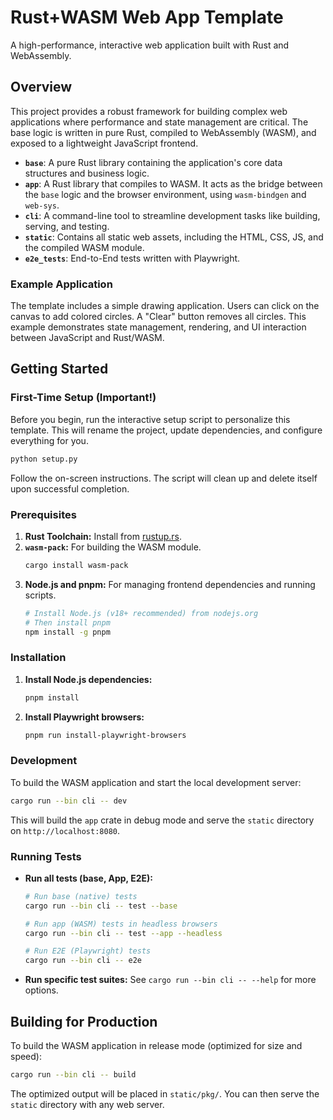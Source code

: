 # Rust+WASM Web App Template

A high-performance, interactive web application built with Rust and WebAssembly.

## Overview

This project provides a robust framework for building complex web applications where performance and state management are critical. The base logic is written in pure Rust, compiled to WebAssembly (WASM), and exposed to a lightweight JavaScript frontend.

- **`base`**: A pure Rust library containing the application's core data structures and business logic.
- **`app`**: A Rust library that compiles to WASM. It acts as the bridge between the `base` logic and the browser environment, using `wasm-bindgen` and `web-sys`.
- **`cli`**: A command-line tool to streamline development tasks like building, serving, and testing.
- **`static`**: Contains all static web assets, including the HTML, CSS, JS, and the compiled WASM module.
- **`e2e_tests`**: End-to-End tests written with Playwright.

### Example Application

The template includes a simple drawing application. Users can click on the canvas to add colored circles. A "Clear" button removes all circles. This example demonstrates state management, rendering, and UI interaction between JavaScript and Rust/WASM.

## Getting Started

<!-- SETUP_START -->
### First-Time Setup (Important!)

Before you begin, run the interactive setup script to personalize this template. This will rename the project, update dependencies, and configure everything for you.

```bash
python setup.py
```

Follow the on-screen instructions. The script will clean up and delete itself upon successful completion.
<!-- SETUP_END -->
### Prerequisites

1.  **Rust Toolchain:** Install from [rustup.rs](https://rustup.rs/).
2.  **`wasm-pack`:** For building the WASM module.
    ```bash
    cargo install wasm-pack
    ```
3.  **Node.js and pnpm:** For managing frontend dependencies and running scripts.
    ```bash
    # Install Node.js (v18+ recommended) from nodejs.org
    # Then install pnpm
    npm install -g pnpm
    ```

### Installation

1.  **Install Node.js dependencies:**
    ```bash
    pnpm install
    ```
2.  **Install Playwright browsers:**
    ```bash
    pnpm run install-playwright-browsers
    ```

### Development

To build the WASM application and start the local development server:

```bash
cargo run --bin cli -- dev
```

This will build the `app` crate in debug mode and serve the `static` directory on `http://localhost:8080`.

### Running Tests

- **Run all tests (base, App, E2E):**
  ```bash
  # Run base (native) tests
  cargo run --bin cli -- test --base

  # Run app (WASM) tests in headless browsers
  cargo run --bin cli -- test --app --headless

  # Run E2E (Playwright) tests
  cargo run --bin cli -- e2e
  ```

- **Run specific test suites:** See `cargo run --bin cli -- --help` for more options.

## Building for Production

To build the WASM application in release mode (optimized for size and speed):

```bash
cargo run --bin cli -- build
```

The optimized output will be placed in `static/pkg/`. You can then serve the `static` directory with any web server.
